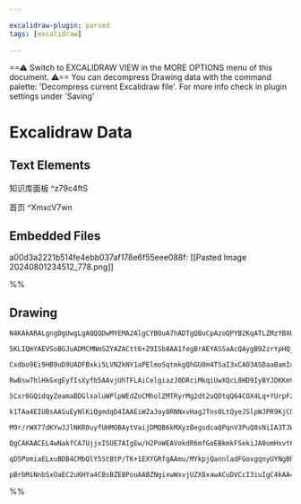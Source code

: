 ```yaml
---

excalidraw-plugin: parsed
tags: [excalidraw]

---
```

==⚠  Switch to EXCALIDRAW VIEW in the MORE OPTIONS menu of this document. ⚠== You can decompress Drawing data with the command palette: 'Decompress current Excalidraw file'. For more info check in plugin settings under 'Saving'


# Excalidraw Data
## Text Elements
知识库面板 ^z79c4ftS

首页 ^XmxcV7wn

## Embedded Files
a00d3a2221b514fe4ebb037af178e6f55eee088f: [[Pasted Image 20240801234512_778.png]]

%%
## Drawing
```compressed-json
N4KAkARALgngDgUwgLgAQQQDwMYEMA2AlgCYBOuA7hADTgQBuCpAzoQPYB2KqATLZMzYBXUtiRoIACyhQ4zZAHoFAc0JRJQgEYA6bGwC2CgF7N6hbEcK4OCtptbErHALRY8RMpWdx8Q1TdIEfARcZgRmBShcZQUebTiAFho6IIR9BA4oZm4AbXAwUDAi6HhxdEJ9aKR+YsYWdi40AFYABhrIOtZOADlOMW4eFoAOAGYAThGRhMH2iEIOYixuCFwW

5KLIQmYAEVSoBGJuADMCMNmSZYAZACtt6+Z9ISb8AA1fegBrAEYASSaAcQAygB9ZzrYpHQj4fCA2DBZaCDzggRQUhsD4IADqJHUA1mzFR6IQsJg8IkiIuszRfkkHHC2TQX1mbDguGwahg3C+LTa+Ug1mUZNQvI2EEw3GcAHYhl94gA2OVfCYtEZfOUtOV8PkQTloZw8IZDbQJMZjIaSyVjHhjOXmpr4wkYgDCbHwbFIy1R1mYrMCmWREE0bI+ymp

Cxdbo9Ei9HB9uD9UADFBxki5LVN2kNY1aPElmoSqtmkgQhGU0m4TSaI3xCAO3ASDaaBamIuKoeEcB+xAZqByAF1ZkdyOku9wOEJoVThAs6cwe+PJ9rNNPiABRYLpTI9/uzIRwYi4faHRmSng8Jq5r5NL5fGWzIgcD5jif4e9sbAY4+oE74M7agmHkIPYQIgCzzMoAaQsEo4SKsLTECMuBnjwXyaNeCRHAgCQIJomgqpKuBHF80oIHKRyVrWCDDEM

RwBsw7hlHkGxgEyfIsXyfb5AAvjUhTFLAiCelgiazJ0DRciMkqiUwXQcL0HD9IyBYJDKKmVucCxLLBPABlsuzBEexynAg5xfhARiWtgGFQICkFQjCcJlBAFKHA6aIYtixC4mgWqigS7nEo5CKupS2rUmWs49qxoosmyHJpq2/IcIKZSJWKEqStM2iSjmXwjJqIwtAkcpjLMuqoMRTTaC0kpXpMgyqueblEhG7rLAAxF8CBdV1AZBh+7ZCOGrptdG

5Cxr6GQidqyZeamaBDGlxaluWPlpWEdZoCMholZMTRyrMg2dt2uQDtqQ64COX4Lq+YUrpFz6LqKy5DWuG5TduZ2inuB6GSeZ7qtmVZTAk97zE+aA3W+H6bd+xmDpwNmEEYZRqgjmQAGKXVC5XRfxwnLIAp+6AGPRgDJeoARumAP7mAbkBQAAqBMSCTFPU7M+yYFAACCRDKI06DBEc02inUUDmAQ3Olnz0AsgGeiZLg8xMDBqBQ9q7qlvMBAMxzRN

k1TAa4EIUBsAASuEyNlKiQgmdqD4IAAEiWZaJoy8RNNxvHagJTns0LtQyeJSlpWJPR9KjCQXpKLZNFJ2rzIs4qwSMuk7HssM/n+ooXBILz6DgABqkoUFwg72SSQrOSFrn/o6WIpniNcBeXTkuTTwgRfSXLMqy7KwAlswCkKaWJ6g+oFtoIwoVapqqnKCQar5xTlc4IOZtMhqTDy0pfDwoONy1I1RugnXdaffXBoNw2Rp641xgmSb180B3astzvcC

M9r/rWX77dKYwJJlNKR0uyfUHMOBAytVaijDMQB6kMXyzBegsdcaQPqnV3PuQ8sNiIA3TJWSYDYwaPkerdUUboYZfgzjbUURxEaAgtgMIY6MoBY30DjLuXtGboEAGmZgBXDJppQbWLseH8LZsJCWvNlgCz9h0Jgot3ASKlsbOAstEYKzpKQSBCC1akA1hwLWXCIB8INkbU25sUbcCttQ4odtHYrWEbKc83FwBfRWHAOAsIsHcD4tAYs6QpH2PBAw

QgCAKAACEL4wNakfCA7UjjxISUE7AIgEw/H2PoWEAVokdR6mfGoEBkmkFSekiJA0omHxvt6Sa/p8mFOKWkDGZcgrkirkklJU00lpEyUSTy3leC1PaZkTpGTa7N2CkiAZRSOnpJNu3WkndGSTPqfoAA8j3eKjIeRLOmQ0xGrD2GLPyAUwZUBhkYzoQwnyTCjl1J2foIRiipEIEFm0qZQz0meNIFzIpbAKDFlwNdbRxRbnvLSKuBYnMfl/JCGZeMaI

qD5PomiaELxuBDB4CMbQlY5StBtP/TK+1EXYGRfgAAmu/MYkpjQannladFGoxgqnyUYNgBhvHanoAQa2XIsXuyKDxG5JzhmzNenA9AMCgmhhIPQix8CnqQClcQbJaA+KQDCa6My7UnRjG1dqjGGMAxm2UBOeMHVVzbHNea/VEAPaCreTZWuazRacHnECyAcBAhmGEMwf4ujiAyrKFAyAF10hm00ro5K7LRQZFwJoYIX4rGzGwEQFRaBE3an0f4tN

pBrbMiNnbSxOaEC2uKHYa4CBsBZEBPouAABZNgixwWxvjUZX8xawACuDVCcI3iuIgC4kAA==
```
%%